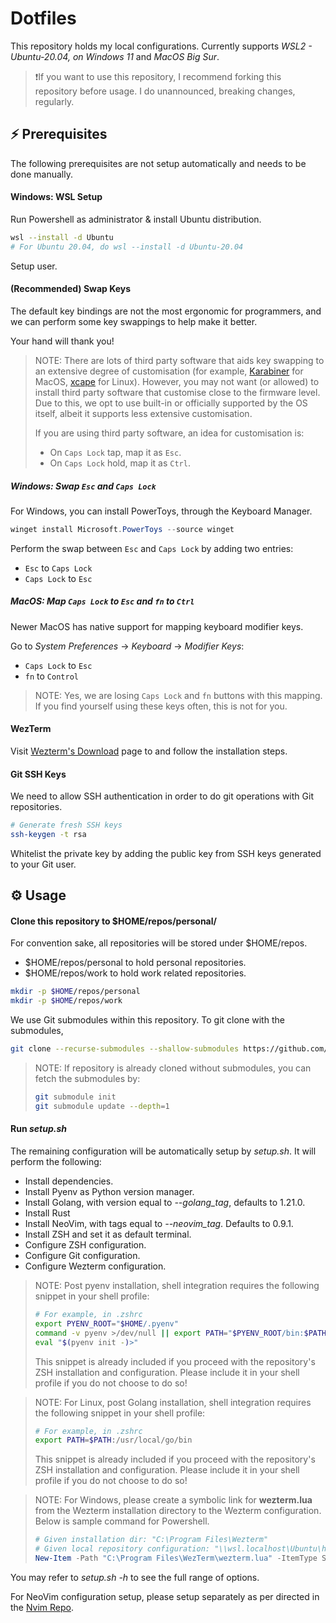 # Dotfiles

This repository holds my local configurations. Currently supports *WSL2 - Ubuntu-20.04, on Windows 11* and *MacOS Big Sur*.

> ❗If you want to use this repository, I recommend forking this repository before usage.
> I do unannounced, breaking changes, regularly.

## ⚡ Prerequisites

The following prerequisites are not setup automatically and needs to be done manually.

#### Windows: WSL Setup 

Run Powershell as administrator & install Ubuntu distribution.

```sh
wsl --install -d Ubuntu
# For Ubuntu 20.04, do wsl --install -d Ubuntu-20.04
```

Setup user.

#### (Recommended) Swap Keys 

The default key bindings are not the most ergonomic for programmers, and we can perform some key swappings to help make it better.

Your hand will thank you! 

> NOTE: There are lots of third party software that aids key swapping to an extensive degree of customisation (for example, [Karabiner](https://github.com/pqrs-org/Karabiner-Elements) for MacOS, [xcape](https://github.com/alols/xcape) for Linux). However, you may not want (or allowed) to install third party software that customise close to the firmware level. 
> Due to this, we opt to use built-in or officially supported by the OS itself, albeit it supports less extensive customisation.
>
> If you are using third party software, an idea for customisation is:
> - On `Caps Lock` tap, map it as `Esc`. 
> - On `Caps Lock` hold, map it as `Ctrl`.

##### Windows: Swap `Esc` and `Caps Lock` 

For Windows, you can install PowerToys, through the Keyboard Manager.

```Powershell
winget install Microsoft.PowerToys --source winget
```

Perform the swap between `Esc` and `Caps Lock` by adding two entries:
- `Esc` to `Caps Lock`
- `Caps Lock` to `Esc`  

##### MacOS: Map `Caps Lock` to `Esc` and `fn` to `Ctrl`    

Newer MacOS has native support for mapping keyboard modifier keys.

Go to *System Preferences* &rarr; *Keyboard* &rarr; *Modifier Keys*:
- `Caps Lock` to `Esc`
- `fn` to `Control`

> NOTE: Yes, we are losing `Caps Lock` and `fn` buttons with this mapping. If you find yourself using these keys often, this is not for you. 

#### WezTerm

Visit [Wezterm's Download](https://wezfurlong.org/wezterm/installation.html) page to and follow the installation steps.

#### Git SSH Keys

We need to allow SSH authentication in order to do git operations with Git repositories.

```sh
# Generate fresh SSH keys
ssh-keygen -t rsa
```

Whitelist the private key by adding the public key from SSH keys generated to your Git user.

## ⚙️  Usage

#### Clone this repository to $HOME/repos/personal/

For convention sake, all repositories will be stored under $HOME/repos.

- $HOME/repos/personal to hold personal repositories.
- $HOME/repos/work to hold work related repositories.

```sh
mkdir -p $HOME/repos/personal 
mkdir -p $HOME/repos/work 
```

We use Git submodules within this repository. To git clone with the submodules,

```sh
git clone --recurse-submodules --shallow-submodules https://github.com/anthony-halim/dotfiles.git
```

> NOTE: If repository is already cloned without submodules, you can fetch the submodules by:
> ```sh
> git submodule init
> git submodule update --depth=1
> ```

#### Run *setup.sh* 

The remaining configuration will be automatically setup by *setup.sh*. It will perform the following:

- Install dependencies.
- Install Pyenv as Python version manager.
- Install Golang, with version equal to *--golang_tag*, defaults to 1.21.0.
- Install Rust 
- Install NeoVim, with tags equal to *--neovim_tag*. Defaults to 0.9.1.
- Install ZSH and set it as default terminal.
- Configure ZSH configuration.
- Configure Git configuration.
- Configure Wezterm configuration.

> NOTE: Post pyenv installation, shell integration requires the following snippet in your shell profile:
> ```sh
> # For example, in .zshrc
> export PYENV_ROOT="$HOME/.pyenv"
> command -v pyenv >/dev/null || export PATH="$PYENV_ROOT/bin:$PATH"
> eval "$(pyenv init -)>"
> ```
> This snippet is already included if you proceed with the repository's ZSH installation and configuration. Please include it in your shell profile if you do not choose to do so!

> NOTE: For Linux, post Golang installation, shell integration requires the following snippet in your shell profile:
> ```sh
> # For example, in .zshrc
> export PATH=$PATH:/usr/local/go/bin
> ```
> This snippet is already included if you proceed with the repository's ZSH installation and configuration. Please include it in your shell profile if you do not choose to do so!

> NOTE: For Windows, please create a symbolic link for **wezterm.lua** from the Wezterm installation directory to the Wezterm configuration. Below is sample command for Powershell.
> ```Powershell
> # Given installation dir: "C:\Program Files\Wezterm"
> # Given local repository configuration: "\\wsl.localhost\Ubuntu\home\anthonyhalim\repos\personal\dotfiles"
> New-Item -Path "C:\Program Files\WezTerm\wezterm.lua" -ItemType SymbolicLink -Value "\\wsl.localhost\Ubuntu\home\anthonyhalim\repos\personal\dotfiles\wezterm\wezterm-wsl.lua"
> ```

You may refer to *setup.sh -h* to see the full range of options.

For NeoVim configuration setup, please setup separately as per directed in the [Nvim Repo](https://github.com/anthony-halim/nvim).
